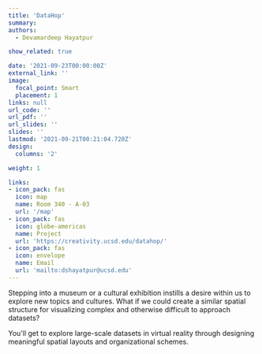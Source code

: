 ```yaml
---
title: 'DataHop'
summary:
authors: 
  - Devamardeep Hayatpur

show_related: true

date: '2021-09-23T00:00:00Z'
external_link: ''
image:
  focal_point: Smart
  placement: 1
links: null
url_code: ''
url_pdf: ''
url_slides: ''
slides: ''
lastmod: '2021-09-21T00:21:04.720Z'
design:
  columns: '2'

weight: 1

links:
- icon_pack: fas
  icon: map
  name: Room 340 - A-03
  url: '/map'
- icon_pack: fas
  icon: globe-americas
  name: Project
  url: 'https://creativity.ucsd.edu/datahop/'
- icon_pack: fas
  icon: envelope
  name: Email
  url: 'mailto:dshayatpur@ucsd.edu'
---
```

Stepping into a museum or a cultural exhibition instills a desire within us to explore new topics and cultures. 
What if we could create a similar spatial structure for visualizing complex and otherwise difficult to approach datasets? 

You'll get to explore large-scale datasets in virtual reality through designing meaningful spatial layouts and organizational schemes.